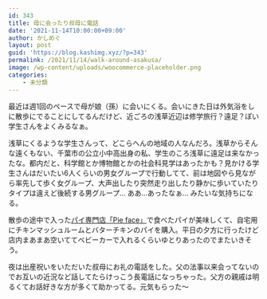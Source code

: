 ```yaml
---
id: 343
title: 母に会ったり叔母に電話
date: '2021-11-14T10:00:00+09:00'
author: かしめぐ
layout: post
guid: 'https://blog.kashimg.xyz/?p=343'
permalink: /2021/11/14/walk-around-asakusa/
image: /wp-content/uploads/woocommerce-placeholder.png
categories:
    - 未分類
---
```


最近は週1回のペースで母が娘（孫）に会いにくる。会いにきた日は外気浴をしに散歩にでることにしてるんだけど、近ごろの浅草近辺は修学旅行？遠足？ぽい学生さんをよくみるなぁ。

浅草にくるような学生さんって、どこらへんの地域の人なんだろ。浅草からそんな遠くもない、千葉市の公立小中高出身の私、学生のころ浅草に遠足は来なかったな。都内だと、科学館とか博物館とかの社会科見学はあったかも？見かける学生さんはだいたい6人くらいの男女グループで行動してて、前は地図やら見ながら率先して歩く女グループ、大声出したり突然走り出したり静かに歩いていたりタイプは違えど後続する男グループ… ああ…あったなぁ… みたいな気持ちになる。

散歩の途中で入った[パイ専門店](https://www.duskin.co.jp/sp/service/pieface/)[「Pie face」](https://www.duskin.co.jp/sp/service/pieface/)で食べたパイが美味しくて、自宅用にチキンマッシュルームとバターチキンのパイを購入。平日の夕方に行ったけど店内まあまあ空いててベビーカーで入れるくらいゆとりあったのでまたいきそう。

夜は出産祝いをいただいた叔母にお礼の電話をした。父の法事以来会ってないのでお互いの近況など話してたらけっこう長電話になっちゃった。父方の親戚は明るくてお話好きな方が多くて助かってる。元気もらった〜
